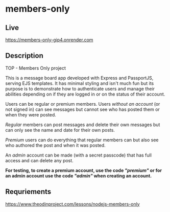 # members-only

## Live
https://members-only-gip4.onrender.com

## Description
TOP - Members Only project

<p>
	This is a message board app developed with Express and PassportJS, serving EJS templates. It has minimal styling and isn't much fun but its purpose is to demonstrate how to authenticate users and manage their abilities depending on if they are logged in or on the status of their account.
</p>
<p>
	Users can be regular or premium members. Users <em>without an account</em> (or not signed in) can see messages but cannot see who has posted them or when they were posted.
</p>
<p>
	<em>Regular</em> members can post messages and delete their own messages but can only see the name and date for their own posts.
</p>
<p>
	<em>Premium</em> users can do everything that regular members can but also see who authored the post and when it was posted.
</p>
<p>
	An <em>admin</em> account can be made (with a secret passcode) that has full access and can delete any post.
</p>
<p><strong>
	For testing, to create a premium account, use the code <em>"premium"</em> or for an admin account use the code <em>"admin"</em> when creating an account.
</strong></p>

## Requriements
https://www.theodinproject.com/lessons/nodejs-members-only
